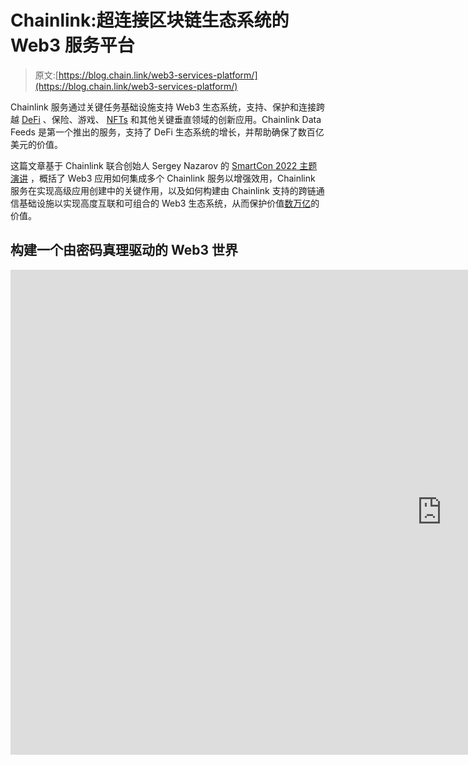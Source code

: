 # Chainlink:超连接区块链生态系统的 Web3 服务平台

> 原文:[https://blog.chain.link/web3-services-platform/](https://blog.chain.link/web3-services-platform/)

Chainlink 服务通过关键任务基础设施支持 Web3 生态系统，支持、保护和连接跨越 [DeFi](https://chain.link/education/defi) 、保险、游戏、 [NFTs](https://chain.link/education/nfts) 和其他关键垂直领域的创新应用。Chainlink Data Feeds 是第一个推出的服务，支持了 DeFi 生态系统的增长，并帮助确保了数百亿美元的价值。

这篇文章基于 Chainlink 联合创始人 Sergey Nazarov 的 [SmartCon 2022 主题演讲](https://www.youtube.com/watch?v=lMHaQGB1Wdc) ，概括了 Web3 应用如何集成多个 Chainlink 服务以增强效用，Chainlink 服务在实现高级应用创建中的关键作用，以及如何构建由 Chainlink 支持的跨链通信基础设施以实现高度互联和可组合的 Web3 生态系统，从而保护价值[数万亿](https://www.bain.com/insights/for-digital-assets-private-markets-offer-the-greatest-opportunities/)的价值。

## 构建一个由密码真理驱动的 Web3 世界

<iframe title="Building a Web3 World Powered by Cryptographic Truth | Sergey Nazarov SmartCon 2022 Keynote" width="1380" height="776" src="https://www.youtube.com/embed/lMHaQGB1Wdc?feature=oembed" frameborder="0" allow="accelerometer; autoplay; clipboard-write; encrypted-media; gyroscope; picture-in-picture" allowfullscreen=""></div> <p> </p> <h2><span style="font-weight: 400;">针对信任最小化应用的 Web3 服务</span></h2> <figure id="attachment_4988" aria-describedby="caption-attachment-4988" style="width: 1024px" class="wp-caption aligncenter"><img decoding="async" loading="lazy" class="size-full wp-image-4988" src="../Images/fdf491fd9bc64ea46fb244b057fcb73d.png" alt="Image showing the Chainlink Web3 services platform for Web3 and trust-minimized applications." width="1024" height="576" srcset="https://blog.chain.link/wp-content/uploads/2022/11/web3-services-platform-chainlink.png 1024w, https://blog.chain.link/wp-content/uploads/2022/11/web3-services-platform-chainlink-300x169.png 300w, https://blog.chain.link/wp-content/uploads/2022/11/web3-services-platform-chainlink-768x432.png 768w, https://blog.chain.link/wp-content/uploads/2022/11/web3-services-platform-chainlink-640x360.png 640w, https://blog.chain.link/wp-content/uploads/2022/11/web3-services-platform-chainlink-298x167.png 298w, https://blog.chain.link/wp-content/uploads/2022/11/web3-services-platform-chainlink-24x14.png 24w, https://blog.chain.link/wp-content/uploads/2022/11/web3-services-platform-chainlink-36x20.png 36w, https://blog.chain.link/wp-content/uploads/2022/11/web3-services-platform-chainlink-48x27.png 48w" sizes="(max-width: 1024px) 100vw, 1024px" data-original-src="https://blog.chain.link/wp-content/uploads/2022/11/web3-services-platform-chainlink.png"/><figcaption id="caption-attachment-4988" class="wp-caption-text">Chainlink Web3 services are growing to support a huge number of new trust-minimized apps.</figcaption></figure> <p>随着 Chainlink 成为行业领先的 oracle 网络，Chainlink 服务已被 Web3 应用广泛采用。Web2 应用程序也越来越多地集成了 Chainlink 服务，以增加其应用程序的安全性、可靠性和透明度。</p> <h3><span style="font-weight: 400;">交付高度有效的数据</span></h3> <blockquote><p>“到目前为止，我们一直关注的是数据，这是推动所有这些增长的原因。这是一个非常好的地方，因为没有数据就无法构建应用程序——数据告诉应用程序该做什么。”</p></blockquote> <p><span style="font-weight: 400;">作为 Chainlink 推出的第一项服务，来自</span><a href="https://chain.link/data-feeds"><span style="font-weight: 400;">chain link Price Feeds</span></a><span style="font-weight: 400;">的市场数据对于支持</span> <a href="https://chain.link/education/smart-contracts"> <span style="font-weight: 400;">智能合约</span> </a> <span style="font-weight: 400;">开发人员构建高度安全和高级的应用至关重要，其中包括 Synthetix，这是一种在推动 DeFi 空间增长方面发挥了关键作用的协议。</span></p> <p><span style="font-weight: 400;">除了 DeFi 之外，Chainlink 数据馈送和任何 API 还提供了一系列真实世界的在线信息，包括天气事件、体育比赛结果、身份验证、经济指标等等。这导致</span><a href="https://blog.chain.link/what-is-blockchain/"><span style="font-weight: 400;"/></a><span style="font-weight: 400;">生态系统中的大量数据驱动应用和 dApps 通过 Chainlink 网络访问其数据。</span></p> <p><span style="font-weight: 400;">让事情兜了一圈，Chainlink 再次革新了 DeFi 空间，这一次是与<a href="https://chain.link/proof-of-reserve"> Chainlink 的储备证明(PoR) </a>。该服务通过使用基于加密真理的自动验证，实现对储备资产的可靠和及时监控，从而使稳定的 coins 和包装资产在整个 DeFi 生态系统中以更加安全的方式使用。</span></p> <p><span style="font-weight: 400;">虽然经过高度验证的数据服务是 oracle networks 提供的最知名的解决方案之一，但它们只是 Chainlink 庞大的 Web3 服务平台的一部分。</span></p> <h3><span style="font-weight: 400;">扩展链外计算</span></h3> <blockquote><p>“离线计算基本上是将 oracle 网络作为一个小型委员会来执行特定计算的能力。”</p></blockquote> <p>除了链外数据，Chainlink 还以高度安全可靠的方式为 Web3 带来了链外计算。在基本层面上，链外计算是使用 oracle 网络执行非常具体的计算任务的能力(也称为 <a href="https://blog.chain.link/what-is-oracle-computation/"> <span style="font-weight: 400;"> oracle 计算</span> </a> <span style="font-weight: 400;">)。因为有许多计算不能在区块链上进行，所以通过链式网络的离链计算不仅使这些计算成为可能，而且还保持了区块链网络的高安全性保证。</span></p> <p><span style="font-weight: 400;">第一个 Chainlink 离链计算服务是</span><a href="https://chain.link/vrf"><span style="font-weight: 400;">chain link VRF</span></a><span style="font-weight: 400;">，它迅速成为游戏和其他依赖随机性的用例的行业标准。Chainlink 离链计算服务已经扩展到为 Web3 应用程序提供</span><a href="https://chain.link/automation"><span style="font-weight: 400;">chain link Automation</span></a><span style="font-weight: 400;">，这是一种基于预设条件无缝触发智能合约功能的分散式服务。</span></p> <p>其他新颖的链外计算服务正在开发中，包括用于分散交易排序的公平排序服务(FSS ),有助于减轻 MEV 的不利影响；用于隐私敏感计算的 DECO，允许在区块链应用程序中使用私人可访问的数据，而不会向公众或 oracles 透露；以及用于跨链通信的跨链互操作性协议(CCIP)。</p> <h3><span style="font-weight: 400;">启用跨链可组合性</span></h3> <blockquote><p>“建造一座桥梁并不难，难的是建造一座能够可靠地保护价值高达数十亿美元的桥梁，而这正是我们正在做的。”</p></blockquote> <p><span style="font-weight: 400;"/><a href="https://chain.link/cross-chain"><span style="font-weight: 400;">跨链互操作性协议(CCIP) </span> </a> <span style="font-weight: 400;">正在构建中，旨在为开发人员提供一个通用、开放的标准来构建安全的服务和应用程序，这些服务和应用程序可以跨多个网络发送消息、传输令牌和启动操作。这是 Web3 中最令人兴奋的基础设施服务之一，因为它旨在使成千上万的 Web3 应用程序无缝交互并利用彼此独特的服务。类似于 DeFi 中的可组合“金钱乐高”如何使应用程序建立在金融基础之上，以创建更有用的应用程序，CCIP 正在为整个 Web3 经济建立这一功能。</span></p> <p>CCIP 旨在支持无数的跨链服务，如 Chainlink 可编程令牌桥。为什么 Chainlink 是保护跨链网桥的最佳协议？构建跨链服务(包括令牌桥)扩展了 Chainlink 网络的现有功能，并利用了其无与伦比的安全性的核心优势。</p> <p>从根本上说，跨链通信与传递数据大致是相同的计算问题。真正的区别在于，跨链通信不是将链外数据传送到区块链网络，而是将令牌和指令从一个区块链网络传送到另一个网络。在这两种情况下，oracle 网络必须以可靠、不可破解、防欺诈的方式提供这些信息，而这正是 Chainlink 网络的优势所在。</p> <p><span style="font-weight: 400;"> Chainlink 是一个世界级的 oracle 网络，拥有无与伦比的业绩记录。它部署了尖端技术，并且在协议的整个生命周期中没有记录任何外部安全漏洞。考虑到 CCIP 在 Web3 经济中扮演的重要角色，以及它旨在确保的难以置信的价值，这项服务的安全性是绝对优先的。正在花费必要的开发时间来使 CCIP 的初始实现正确。</span></p> <h2><span style="font-weight: 400;"> Web3 系统由高度可组合的微服务驱动</span></h2> <figure id="attachment_4989" aria-describedby="caption-attachment-4989" style="width: 1024px" class="wp-caption aligncenter"><img decoding="async" loading="lazy" class="size-large wp-image-4989" src="../Images/96c81623dc3ed55db6adf6bd731fab48.png" alt="Image showing how multiple Chainlink services can be used within a single smart contract application." width="1024" height="576" srcset="https://blog.chain.link/wp-content/uploads/2022/11/composable-defi-2.0-chainlink-1024x576.jpeg 1024w, https://blog.chain.link/wp-content/uploads/2022/11/composable-defi-2.0-chainlink-300x169.jpeg 300w, https://blog.chain.link/wp-content/uploads/2022/11/composable-defi-2.0-chainlink-768x432.jpeg 768w, https://blog.chain.link/wp-content/uploads/2022/11/composable-defi-2.0-chainlink-1536x864.jpeg 1536w, https://blog.chain.link/wp-content/uploads/2022/11/composable-defi-2.0-chainlink-640x360.jpeg 640w, https://blog.chain.link/wp-content/uploads/2022/11/composable-defi-2.0-chainlink-298x167.jpeg 298w, https://blog.chain.link/wp-content/uploads/2022/11/composable-defi-2.0-chainlink-24x14.jpeg 24w, https://blog.chain.link/wp-content/uploads/2022/11/composable-defi-2.0-chainlink-36x20.jpeg 36w, https://blog.chain.link/wp-content/uploads/2022/11/composable-defi-2.0-chainlink-48x27.jpeg 48w, https://blog.chain.link/wp-content/uploads/2022/11/composable-defi-2.0-chainlink.jpeg 1600w" sizes="(max-width: 1024px) 100vw, 1024px" data-original-src="https://blog.chain.link/wp-content/uploads/2022/11/composable-defi-2.0-chainlink-1024x576.jpeg"/><figcaption id="caption-attachment-4989" class="wp-caption-text">Composability is critical for unlocking advanced Web3 use cases.</figcaption></figure> <blockquote><p>“Web3 中的应用程序将构建在多个链上，使用多个 oracle 网络，组合成一个应用程序。”</p></blockquote> <p>上面讨论的基础设施将导致更高级的应用架构，这些架构利用一系列不同的服务。与 Web2 类似，这种创新基础设施的大部分将在后端对用户隐藏。</p> <p><span style="font-weight: 400;">考虑 Web2 应用；你知道优步在什么云服务器上运行吗？或者网飞使用什么服务？大部分用户不知道。对他们来说重要的是，他们得到了他们的车，可以看他们的节目。这就是 Web3 的发展方向。</span></p> <p><span style="font-weight: 400;">未来，开发人员将为他们的用例选择最佳的区块链环境，然后集成他们需要的所有不同的数据和计算服务来支持他们的应用。能够从大量的环境和服务中进行选择和组合，使开发人员能够构建更先进和创新的应用程序，吸引全新的用户和资本。</span></p> <p>最终，这种架构将为美国经济带来数十万亿美元的收入<a href="https://chain.link/education/web3"><span style="font-weight: 400;"/></a><span style="font-weight: 400;">。我们已经开始看到这种模式通过更安全、可靠和先进的 DeFi 解决方案发挥作用，帮助他们吸引更多的资本。</span></p> <h3><span style="font-weight: 400;">领先的应用程序正在使用多个 Chainlink 服务</span></h3> <h4><span style="font-weight: 400;">合成</span></h4> <p><a href="https://www.youtube.com/watch?v=smKDwGScGi4"> <span style="font-weight: 400;"> Synthetix </span> </a> <span style="font-weight: 400;">，直播以太坊和乐观主网，是 DeFi 经济中的一个无权限金融原语，使用户能够使用合成资产接触区块链上的真实世界资产。</span></p> <p><span style="font-weight: 400;"> Synthetix 已集成:</span></p> <ul> <li style="font-weight: 400;" aria-level="1"><span style="font-weight: 400;"> Chainlink Automation 每周向用户发放兑换费和赌注奖励。</span></li> <li style="font-weight: 400;" aria-level="1"><span style="font-weight: 400;"> Chainlink 价格馈送有助于保护合成资产。</span></li> </ul> <p>Synthetix 还计划在其 Synth 传送器中使用 CCIP 来跨不同的链移动数字资产。</p> <h4><span style="font-weight: 400;">乔氏</span></h4> <p><a href="https://chain.link/case-studies/traderjoe"> <span style="font-weight: 400;">【乔】</span> </a> <span style="font-weight: 400;">是雪崩区块链土生土长的领先去中心化交易平台。它在其平台上提供多种解决方案，包括 NFT 发射台和借贷。</span></p> <p><span style="font-weight: 400;">乔正在使用:</span></p> <ul> <li style="font-weight: 400;" aria-level="1"><span style="font-weight: 400;"> Chainlink 价格馈送有助于确保借贷业务的安全。</span></li> <li style="font-weight: 400;" aria-level="1"><span style="font-weight: 400;"> Chainlink VRF 公司帮助 power proven fair batch 在其 NFT 发射台展示。</span></li> </ul> <h4><span style="font-weight: 400;"> PancakeSwap  </span></h4> <p><a href="https://medium.com/pancakeswap/launching-cake-prediction-market-fully-automated-by-chainlink-keepers-c384b5c97898"> <span style="font-weight: 400;"> PancakeSwap </span> </a> <span style="font-weight: 400;">是 BNB 链上的一个 DeFi 平台，主要以</span> <a href="https://blog.chain.link/dex-decentralized-exchange/"> <span style="font-weight: 400;">去中心化交换</span> </a> <span style="font-weight: 400;">著称。它还为用户提供产量农业、幸运抽奖、NFT 市场、预测市场和永久交易。</span></p> <p><span style="font-weight: 400;"> PancakeSwap 杠杆:</span></p> <ul> <li style="font-weight: 400;" aria-level="1"><span style="font-weight: 400;"> Chainlink Automation 帮助巩固其蛋糕预测市场。</span></li> <li style="font-weight: 400;" aria-level="1">Chainlink 价格反馈有助于巩固其预测市场。</li> <li style="font-weight: 400;" aria-level="1">Chainlink VRF 公司使用可验证的 RNG 来帮助抽奖。</li> </ul> <h2><span style="font-weight: 400;">推动高度互联的应用经济</span></h2> <figure id="attachment_4990" aria-describedby="caption-attachment-4990" style="width: 1024px" class="wp-caption aligncenter"><img decoding="async" loading="lazy" class="size-large wp-image-4990" src="../Images/af69907a97fda3921617e3c5865f2c13.png" alt="Image showing an array of diverse Web3 applications, all connected through CCIP. " width="1024" height="576" srcset="https://blog.chain.link/wp-content/uploads/2022/11/web3-interconnected-by-chainlink-1024x576.jpeg 1024w, https://blog.chain.link/wp-content/uploads/2022/11/web3-interconnected-by-chainlink-300x169.jpeg 300w, https://blog.chain.link/wp-content/uploads/2022/11/web3-interconnected-by-chainlink-768x432.jpeg 768w, https://blog.chain.link/wp-content/uploads/2022/11/web3-interconnected-by-chainlink-1536x864.jpeg 1536w, https://blog.chain.link/wp-content/uploads/2022/11/web3-interconnected-by-chainlink-640x360.jpeg 640w, https://blog.chain.link/wp-content/uploads/2022/11/web3-interconnected-by-chainlink-298x167.jpeg 298w, https://blog.chain.link/wp-content/uploads/2022/11/web3-interconnected-by-chainlink-24x14.jpeg 24w, https://blog.chain.link/wp-content/uploads/2022/11/web3-interconnected-by-chainlink-36x20.jpeg 36w, https://blog.chain.link/wp-content/uploads/2022/11/web3-interconnected-by-chainlink-48x27.jpeg 48w, https://blog.chain.link/wp-content/uploads/2022/11/web3-interconnected-by-chainlink.jpeg 1600w" sizes="(max-width: 1024px) 100vw, 1024px" data-original-src="https://blog.chain.link/wp-content/uploads/2022/11/web3-interconnected-by-chainlink-1024x576.jpeg"/><figcaption id="caption-attachment-4990" class="wp-caption-text">CCIP will enable thousands of Web3 apps that are fully interconnected.</figcaption></figure> <blockquote><p><span style="font-weight: 400;">“这种架构产生了一个超级互联的世界，在这个世界中，多个应用程序可以互相使用对方的服务。”</span></p></blockquote> <p>通过 CCIP 的高度可组合的微服务和跨链通信可以实现超连接的 Web3 生态系统，其中数千个项目可以利用彼此的解决方案和来自 Web3 的无数服务，所有这些都在单个应用程序中。例如，一个应用程序可以利用多个区块链、应用程序链和 oracle networks，为用户提供可通过单一用户界面访问的大量高级功能。最终，这将极大地扩展开发者可以在 Web3 上构建的用例。</p> <h2><span style="font-weight: 400;">结论</span></h2> <blockquote><p>“数十万亿美元将被重新格式化为这种可靠的状态，这将使现在发生的一切看起来像是非常非常惊人的事情的早期阶段。”</p></blockquote> <p>Web3 是世界的发展方向。这是一个更先进、更可靠、更安全的应用程序的世界，它将比这个领域迄今所取得的成就获得更大的价值。Chainlink 在这方面的角色是继续构建协议的扩展，帮助这些应用程序对用户更有用，并最终获取更多价值。</p> <p><i> <span style="font-weight: 400;">欲了解链家服务的最新消息和公告，订阅</span> </i> <a href="https://pages.chain.link/subscribe?utm_medium=referral&amp;utm_source=chainlink-blog&amp;utm_content=low-latency-oracle-solution"> <i> <span style="font-weight: 400;">【链家快讯】</span> </i> </a> <i> <span style="font-weight: 400;">并关注链家官方</span> </i> <a href="https://twitter.com/chainlink"> <i> <span style="font-weight: 400;">微博</span> </i> </a> <i> <span style="font-weight: 400;">。</span> </i></p> <div class="widget_tag_cloud tag-list"/> </body> </html></iframe>